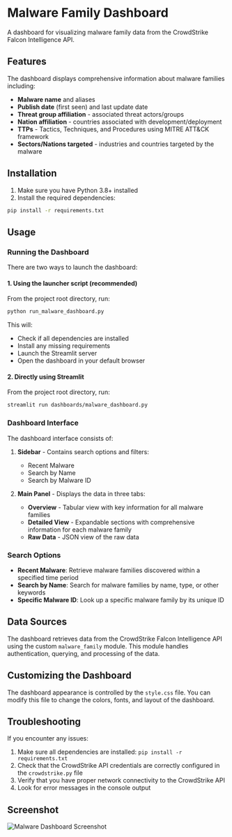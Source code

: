 # Malware Family Dashboard

A dashboard for visualizing malware family data from the CrowdStrike Falcon Intelligence API.

## Features

The dashboard displays comprehensive information about malware families including:

- **Malware name** and aliases
- **Publish date** (first seen) and last update date
- **Threat group affiliation** - associated threat actors/groups
- **Nation affiliation** - countries associated with development/deployment
- **TTPs** - Tactics, Techniques, and Procedures using MITRE ATT&CK framework
- **Sectors/Nations targeted** - industries and countries targeted by the malware

## Installation

1. Make sure you have Python 3.8+ installed
2. Install the required dependencies:

```bash
pip install -r requirements.txt
```

## Usage

### Running the Dashboard

There are two ways to launch the dashboard:

#### 1. Using the launcher script (recommended)

From the project root directory, run:

```bash
python run_malware_dashboard.py
```

This will:
- Check if all dependencies are installed
- Install any missing requirements
- Launch the Streamlit server
- Open the dashboard in your default browser

#### 2. Directly using Streamlit

From the project root directory, run:

```bash
streamlit run dashboards/malware_dashboard.py
```

### Dashboard Interface

The dashboard interface consists of:

1. **Sidebar** - Contains search options and filters:
   - Recent Malware
   - Search by Name
   - Search by Malware ID

2. **Main Panel** - Displays the data in three tabs:
   - **Overview** - Tabular view with key information for all malware families
   - **Detailed View** - Expandable sections with comprehensive information for each malware family
   - **Raw Data** - JSON view of the raw data

### Search Options

- **Recent Malware**: Retrieve malware families discovered within a specified time period
- **Search by Name**: Search for malware families by name, type, or other keywords
- **Specific Malware ID**: Look up a specific malware family by its unique ID

## Data Sources

The dashboard retrieves data from the CrowdStrike Falcon Intelligence API using the custom `malware_family` module. This module handles authentication, querying, and processing of the data.

## Customizing the Dashboard

The dashboard appearance is controlled by the `style.css` file. You can modify this file to change the colors, fonts, and layout of the dashboard.

## Troubleshooting

If you encounter any issues:

1. Make sure all dependencies are installed: `pip install -r requirements.txt`
2. Check that the CrowdStrike API credentials are correctly configured in the `crowdstrike.py` file
3. Verify that you have proper network connectivity to the CrowdStrike API
4. Look for error messages in the console output

## Screenshot

![Malware Dashboard Screenshot](screenshot.png) 